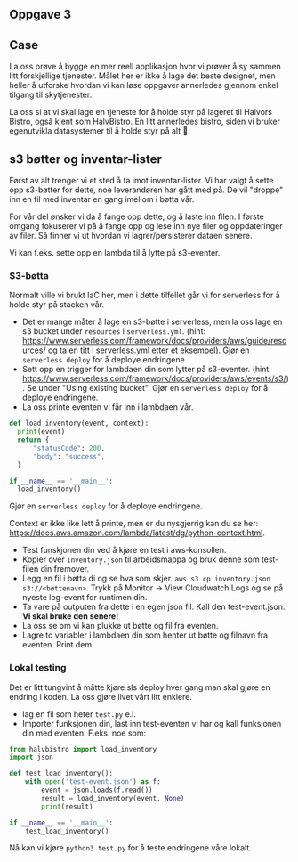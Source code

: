 ## Oppgave 3

## Case

La oss prøve å bygge en mer reell applikasjon hvor vi prøver å sy sammen litt forskjellige tjenester. Målet her er ikke å lage det beste designet, men heller å utforske hvordan vi kan løse oppgaver annerledes gjennom enkel tilgang til skytjenester.

La oss si at vi skal lage en tjeneste for å holde styr på lageret til Halvors Bistro, også kjent som HalvBistro. En litt annerledes bistro, siden vi bruker egenutvikla datasystemer til å holde styr på alt 🤷.

## s3 bøtter og inventar-lister

Først av alt trenger vi et sted å ta imot inventar-lister. Vi har valgt å sette opp s3-bøtter for dette, noe leverandøren har gått med på. De vil "droppe" inn en fil med inventar en gang imellom i bøtta vår.

For vår del ønsker vi da å fange opp dette, og å laste inn filen. I første omgang fokuserer vi på å fange opp og lese inn nye filer og oppdateringer av filer. Så finner vi ut hvordan vi lagrer/persisterer dataen senere.

Vi kan f.eks. sette opp en lambda til å lytte på s3-eventer.

### S3-bøtta

Normalt ville vi brukt IaC her, men i dette tilfellet går vi for serverless for å holde styr på stacken vår.

- Det er mange måter å lage en s3-bøtte i serverless, men la oss lage en s3 bucket under `resources` i `serverless.yml`. (hint: https://www.serverless.com/framework/docs/providers/aws/guide/resources/ og ta en titt i serverless.yml etter et eksempel). Gjør en `serverless deploy` for å deploye endringene.
- Sett opp en trigger for lambdaen din som lytter på s3-eventer. (hint: https://www.serverless.com/framework/docs/providers/aws/events/s3/). Se under "Using existing bucket". Gjør en `serverless deploy` for å deploye endringene.
- La oss printe eventen vi får inn i lambdaen vår.

```python
def load_inventory(event, context):
  print(event)
  return {
      "statusCode": 200,
      "body": "success",
  }

if __name__ == '__main__':
  load_inventory()
```

Gjør en `serverless deploy` for å deploye endringene.

Context er ikke like lett å printe, men er du nysgjerrig kan du se her: https://docs.aws.amazon.com/lambda/latest/dg/python-context.html.

- Test funskjonen din ved å kjøre en test i aws-konsollen.
- Kopier over `inventory.json` til arbeidsmappa og bruk denne som test-filen din fremover.
- Legg en fil i bøtta di og se hva som skjer. `aws s3 cp inventory.json s3://<bøttenavn>`. Trykk på Monitor -> View Cloudwatch Logs og se på nyeste log-event for runtimen din.
- Ta vare på outputen fra dette i en egen json fil. Kall den test-event.json. **Vi skal bruke den senere!**
- La oss se om vi kan plukke ut bøtte og fil fra eventen.
- Lagre to variabler i lambdaen din som henter ut bøtte og filnavn fra eventen. Print dem.

### Lokal testing

Det er litt tungvint å måtte kjøre sls deploy hver gang man skal gjøre en endring i koden. La oss gjøre livet vårt litt enklere.

- lag en fil som heter `test.py` e.l.
- Importer funksjonen din, last inn test-eventen vi har og kall funksjonen din med eventen. F.eks. noe som:

```python
from halvbistro import load_inventory
import json

def test_load_inventory():
    with open('test-event.json') as f:
        event = json.loads(f.read())
        result = load_inventory(event, None)
        print(result)

if __name__ == '__main__':
    test_load_inventory()
```

Nå kan vi kjøre `python3 test.py` for å teste endringene våre lokalt.
